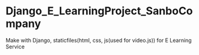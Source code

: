 # Django_E_LearningProject_SanboCompany
Make with Django, staticfiles(html, css, js(used for video.js)) for E Learning Service
